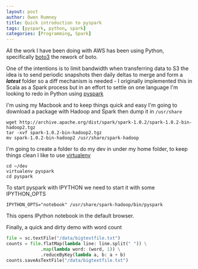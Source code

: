 ```yaml
---
layout: post
author: Owen Rumney
title: Quick introduction to pyspark
tags: [pyspark, python, spark]
categories: [Programming, Spark]
---
```


All the work I have been doing with AWS has been using Python, specifically [boto3](http://boto3.readthedocs.org/en/latest/) the rework of boto.

One of the intentions is to limit bandwidth when transferring data to S3 the idea is to send periodic snapshots then daily deltas to merge and form a **_latest_** folder so a diff mechanism is needed - I originally implemented this in Scala as a Spark process but in an effort to settle on one language I'm looking to redo in Python using [pyspark](https://spark.apache.org/docs/0.9.0/python-programming-guide.html)

I'm using my Macbook and to keep things quick and easy I'm going to download a package with Hadoop and Spark then dump it in `/usr/share`

```text
wget http://archive.apache.org/dist/spark/spark-1.0.2/spark-1.0.2-bin-hadoop2.tgz
tar -xvf spark-1.0.2-bin-hadoop2.tgz
mv spark-1.0.2-bin-hadoop2 /usr/share/spark-hadoop

```

I'm going to create a folder to do my dev in under my home folder, to keep things clean I like to use [virtualenv](https://pypi.python.org/pypi/virtualenv)

```text
cd ~/dev
virtualenv pyspark
cd pyspark
```

To start pyspark with IPYTHON we need to start it with some IPYTHON_OPTS

```text
IPYTHON_OPTS="notebook" /usr/share/spark-hadoop/bin/pyspark
```

This opens IPython notebook in the default browser.

Finally, a quick and dirty demo with word count

```python
file = sc.textFile("/data/bigtextfile.txt")
counts = file.flatMap(lambda line: line.split(" ")) \
             .map(lambda word: (word, 1)) \
             .reduceByKey(lambda a, b: a + b)
counts.saveAsTextFile("/data/bigtextfile.txt")
```
